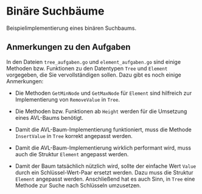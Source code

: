 Binäre Suchbäume
================

Beispielimplementierung eines binären Suchbaums.

Anmerkungen zu den Aufgaben
---------------------------

In den Dateien `tree_aufgaben.go` und `element_aufgaben.go` sind einige Methoden bzw. Funktionen zu den Datentypen
`Tree` und `Element` vorgegeben, die Sie vervollständigen sollen.
Dazu gibt es noch einige Anmerkungen:

* Die Methoden `GetMinNode` und `GetMaxNode` für `Element` sind hilfreich zur Implementierung
  von `RemoveValue` in `Tree`.

* Die Methoden bzw. Funktionen ab `Height` werden für die Umsetzung eines AVL-Baums benötigt.

* Damit die AVL-Baum-Implementierung funktioniert, muss die Methode `InsertValue` in `Tree`
  korrekt angepasst werden.

* Damit die AVL-Baum-Implementierung wirklich performant wird, muss auch die Struktur
  `Element` angepasst werden.

* Damit der Baum tatsächlich nützlich wird, sollte der einfache Wert `Value` durch ein
  Schlüssel-Wert-Paar ersetzt werden. Dazu muss die Struktur `Element` angepasst werden.
  Anschließend hat es auch Sinn, in `Tree` eine Methode zur Suche nach Schlüsseln
  umzusetzen.
